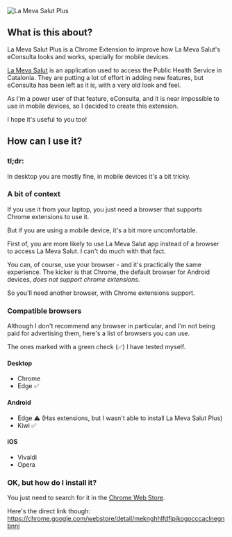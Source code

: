 ![La Meva Salut Plus](/lmsp-128.png)

## What is this about?

La Meva Salut Plus is a Chrome Extension to improve how La Meva Salut's eConsulta looks and works, specially for mobile devices.

[La Meva Salut](https://lamevasalut.gencat.cat/) is an application used to access the Public Health Service in Catalonia. They are putting a lot of effort in adding new features, but eConsulta has been left as it is, with a very old look and feel.

As I'm a power user of that feature, eConsulta, and it is near impossible to use in mobile devices, so I decided to create this extension.

I hope it's useful to you too!

## How can I use it?

### tl;dr:

In desktop you are mostly fine, in mobile devices it's a bit tricky.

### A bit of context

If you use it from your laptop, you just need a browser that supports Chrome extensions to use it.

But if you are using a mobile device, it's a bit more uncomfortable.

First of, you are more likely to use La Meva Salut app instead of a browser to access La Meva Salut. I can't do much with that fact.

You can, of course, use your browser - and it's practically the same experience. The kicker is that Chrome, the default browser for Android devices, _does not support chrome extensions_.

So you'll need another browser, with Chrome extensions support.

### Compatible browsers

Although I don't recommend any browser in particular, and I'm not being paid for advertising them, here's a list of browsers you can use.

The ones marked with a green check (✅) I have tested myself.

#### Desktop

- Chrome
- Edge ✅

#### Android

- Edge ⚠️ (Has extensions, but I wasn't able to install La Meva Salut Plus)
- Kiwi ✅

#### iOS

- Vivaldi
- Opera

### OK, but how do I install it?

You just need to search for it in the [Chrome Web Store](https://chromewebstore.google.com/category/extensions).

Here's the direct link though: https://chrome.google.com/webstore/detail/meknghhlfdfipikogocccaclnegnbnnj